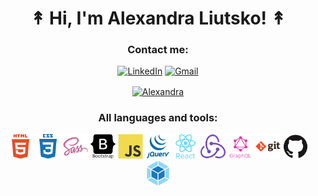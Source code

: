 <h1 align="center">↟ Hi, I'm Alexandra Liutsko! ↟</h1>

<h3 align="center">Contact me:</h3>

<p align="center">
  <a target="_blank" href="https://www.linkedin.com/in/alnekog/"><img alt="LinkedIn" src="https://img.shields.io/badge/LinkedIn-0077B5?style=for-the-badge&logo=linkedin&logoColor=white"></a>
  <a target="_blank" href="mailto:vdvasasha@gmail.com"><img alt="Gmail" src="https://img.shields.io/badge/Gmail-olivegreen"></a>
</p>

<p align="center" margin="10px 0">
  <a target="_blank" href="https://github.com/alexandraliutsko">
   <img align="center" src="https://github-readme-stats.vercel.app/api/top-langs?username=alexandraliutsko&layout=compact&show_icons=true&locale=en&theme=dark" alt="Alexandra" />
  </a>
</p>

<div align="center">
  <h3 align="center">All languages and tools:</h3>
  <img src="https://raw.githubusercontent.com/devicons/devicon/master/icons/html5/html5-plain-wordmark.svg" alt="html" width="40px" height="40px">
  <img src="https://raw.githubusercontent.com/devicons/devicon/master/icons/css3/css3-plain-wordmark.svg" alt="css" width="40px" height="40px">
  <img src="https://raw.githubusercontent.com/devicons/devicon/master/icons/sass/sass-original.svg" alt="sass" width="40px" height="40px">
  <img src="https://raw.githubusercontent.com/devicons/devicon/master/icons/bootstrap/bootstrap-plain-wordmark.svg" alt="bootstrap" width="40px" height="40px">
  <img src="https://raw.githubusercontent.com/devicons/devicon/master/icons/javascript/javascript-original.svg" alt="js" width="40px" height="40px">
  <img src="https://raw.githubusercontent.com/devicons/devicon/master/icons/jquery/jquery-plain-wordmark.svg" alt="jquery" width="40px" height="40px">
  <img src="https://raw.githubusercontent.com/devicons/devicon/master/icons/react/react-original-wordmark.svg" alt="react" width="40px" height="40px">
  <img src="https://raw.githubusercontent.com/devicons/devicon/master/icons/redux/redux-original.svg" alt="redux" width="40px" height="40px">
  <img src="https://raw.githubusercontent.com/devicons/devicon/master/icons/graphql/graphql-plain-wordmark.svg" alt="graphql" width="40px" height="40px">
  <img src="https://raw.githubusercontent.com/devicons/devicon/master/icons/git/git-original-wordmark.svg" alt="git" width="40px" height="40px">
  <img src="https://raw.githubusercontent.com/devicons/devicon/master/icons/github/github-original.svg" alt="github" width="40px" height="40px">
  <img src="https://raw.githubusercontent.com/devicons/devicon/master/icons/webpack/webpack-original.svg" alt="webpack" width="40px" height="40px">
</div>
